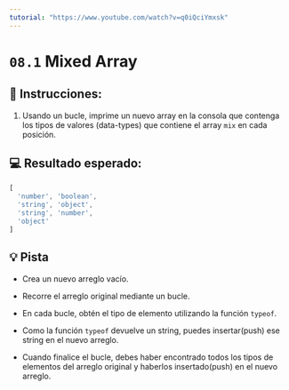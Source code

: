 ```yaml
---
tutorial: "https://www.youtube.com/watch?v=q0iQciYmxsk"
---
```


# `08.1` Mixed Array

## 📝 Instrucciones: 
 
1. Usando un bucle, imprime un nuevo array en la consola que contenga los tipos de valores (data-types) que contiene el array `mix` en cada posición.

## 💻 Resultado esperado:

```js
[
  'number', 'boolean',
  'string', 'object',
  'string', 'number',
  'object'
]
```

## 💡 Pista 

+ Crea un nuevo arreglo vacío.

+ Recorre el arreglo original mediante un bucle.

+ En cada bucle, obtén el tipo de elemento utilizando la función `typeof`.

+ Como la función `typeof` devuelve un string, puedes insertar(push) ese string en el nuevo arreglo.

+ Cuando finalice el bucle, debes haber encontrado todos los tipos de elementos del arreglo original y haberlos insertado(push) en el nuevo arreglo.
